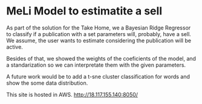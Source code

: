 # MeLi Model to estimatite a sell

As part of the solution for the Take Home, we a Bayesian Ridge Regressor to classify if a publication with a set parameters will, probably, have a sell. We assume, the user wants to estimate considering the publication will be active. 

Besides of that, we showed the weights of the coeficients of the model, and a standarization so we can interpretate them with the given parameters. 

A future work would be to add a t-sne cluster classification for words and show the some data distribution. 

This site is hosted in AWS. http://18.117.155.140:8050/
